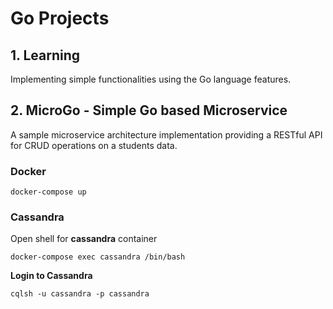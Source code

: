 # Go Projects

## 1. Learning

Implementing simple functionalities using the Go language features.

## 2. MicroGo - Simple Go based Microservice

A sample microservice architecture implementation providing a RESTful API for CRUD operations on a students data.

### Docker

`docker-compose up`

### Cassandra

Open shell for <b>cassandra</b> container

`docker-compose exec cassandra /bin/bash`

<b>Login to Cassandra</b>

`cqlsh -u cassandra -p cassandra`
